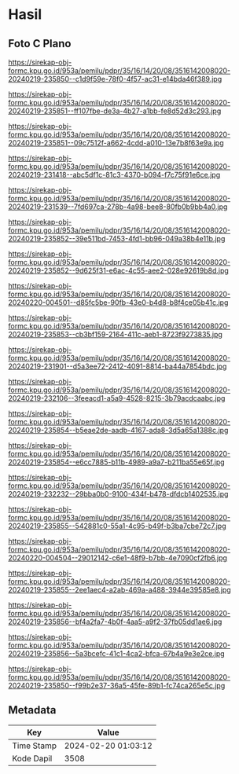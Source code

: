# Hasil

## Foto C Plano

https://sirekap-obj-formc.kpu.go.id/953a/pemilu/pdpr/35/16/14/20/08/3516142008020-20240219-235850--c1d9f59e-78f0-4f57-ac31-e14bda46f389.jpg

https://sirekap-obj-formc.kpu.go.id/953a/pemilu/pdpr/35/16/14/20/08/3516142008020-20240219-235851--ff107fbe-de3a-4b27-a1bb-fe8d52d3c293.jpg

https://sirekap-obj-formc.kpu.go.id/953a/pemilu/pdpr/35/16/14/20/08/3516142008020-20240219-235851--09c7512f-a662-4cdd-a010-13e7b8f63e9a.jpg

https://sirekap-obj-formc.kpu.go.id/953a/pemilu/pdpr/35/16/14/20/08/3516142008020-20240219-231418--abc5df1c-81c3-4370-b094-f7c75f91e6ce.jpg

https://sirekap-obj-formc.kpu.go.id/953a/pemilu/pdpr/35/16/14/20/08/3516142008020-20240219-231539--7fd697ca-278b-4a98-bee8-80fb0b9bb4a0.jpg

https://sirekap-obj-formc.kpu.go.id/953a/pemilu/pdpr/35/16/14/20/08/3516142008020-20240219-235852--39e511bd-7453-4fd1-bb96-049a38b4e11b.jpg

https://sirekap-obj-formc.kpu.go.id/953a/pemilu/pdpr/35/16/14/20/08/3516142008020-20240219-235852--9d625f31-e6ac-4c55-aee2-028e92619b8d.jpg

https://sirekap-obj-formc.kpu.go.id/953a/pemilu/pdpr/35/16/14/20/08/3516142008020-20240220-004501--d85fc5be-90fb-43e0-b4d8-b8f4ce05b41c.jpg

https://sirekap-obj-formc.kpu.go.id/953a/pemilu/pdpr/35/16/14/20/08/3516142008020-20240219-235853--cb3bf159-2164-411c-aeb1-8723f9273835.jpg

https://sirekap-obj-formc.kpu.go.id/953a/pemilu/pdpr/35/16/14/20/08/3516142008020-20240219-231901--d5a3ee72-2412-4091-8814-ba44a7854bdc.jpg

https://sirekap-obj-formc.kpu.go.id/953a/pemilu/pdpr/35/16/14/20/08/3516142008020-20240219-232106--3feeacd1-a5a9-4528-8215-3b79acdcaabc.jpg

https://sirekap-obj-formc.kpu.go.id/953a/pemilu/pdpr/35/16/14/20/08/3516142008020-20240219-235854--b5eae2de-aadb-4167-ada8-3d5a65a1388c.jpg

https://sirekap-obj-formc.kpu.go.id/953a/pemilu/pdpr/35/16/14/20/08/3516142008020-20240219-235854--e6cc7885-b11b-4989-a9a7-b211ba55e65f.jpg

https://sirekap-obj-formc.kpu.go.id/953a/pemilu/pdpr/35/16/14/20/08/3516142008020-20240219-232232--29bba0b0-9100-434f-b478-dfdcb1402535.jpg

https://sirekap-obj-formc.kpu.go.id/953a/pemilu/pdpr/35/16/14/20/08/3516142008020-20240219-235855--542881c0-55a1-4c95-b49f-b3ba7cbe72c7.jpg

https://sirekap-obj-formc.kpu.go.id/953a/pemilu/pdpr/35/16/14/20/08/3516142008020-20240220-004504--29012142-c6e1-48f9-b7bb-4e7090cf2fb6.jpg

https://sirekap-obj-formc.kpu.go.id/953a/pemilu/pdpr/35/16/14/20/08/3516142008020-20240219-235855--2ee1aec4-a2ab-469a-a488-3944e39585e8.jpg

https://sirekap-obj-formc.kpu.go.id/953a/pemilu/pdpr/35/16/14/20/08/3516142008020-20240219-235856--bf4a2fa7-4b0f-4aa5-a9f2-37fb05dd1ae6.jpg

https://sirekap-obj-formc.kpu.go.id/953a/pemilu/pdpr/35/16/14/20/08/3516142008020-20240219-235856--5a3bcefc-41c1-4ca2-bfca-67b4a9e3e2ce.jpg

https://sirekap-obj-formc.kpu.go.id/953a/pemilu/pdpr/35/16/14/20/08/3516142008020-20240219-235850--f99b2e37-36a5-45fe-89b1-fc74ca265e5c.jpg


## Metadata

| Key        | Value               |
| ---------- | ------------------- |
| Time Stamp | 2024-02-20 01:03:12 |
| Kode Dapil | 3508                |



